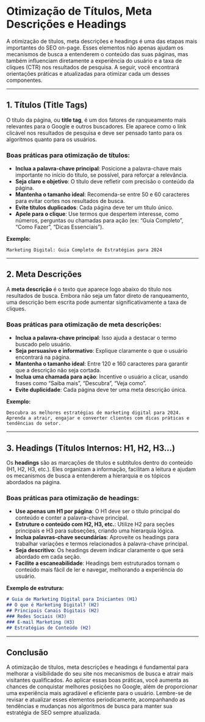 # Otimização de Títulos, Meta Descrições e Headings

A otimização de títulos, meta descrições e headings é uma das etapas mais importantes do SEO on-page. Esses elementos não apenas ajudam os mecanismos de busca a entenderem o conteúdo das suas páginas, mas também influenciam diretamente a experiência do usuário e a taxa de cliques (CTR) nos resultados de pesquisa. A seguir, você encontrará orientações práticas e atualizadas para otimizar cada um desses componentes.

---

## 1. Títulos (Title Tags)

O título da página, ou **title tag**, é um dos fatores de ranqueamento mais relevantes para o Google e outros buscadores. Ele aparece como o link clicável nos resultados de pesquisa e deve ser pensado tanto para os algoritmos quanto para os usuários.

### Boas práticas para otimização de títulos:

- **Inclua a palavra-chave principal**: Posicione a palavra-chave mais importante no início do título, se possível, para reforçar a relevância.
- **Seja claro e objetivo**: O título deve refletir com precisão o conteúdo da página.
- **Mantenha o tamanho ideal**: Recomenda-se entre 50 e 60 caracteres para evitar cortes nos resultados de busca.
- **Evite títulos duplicados**: Cada página deve ter um título único.
- **Apele para o clique**: Use termos que despertem interesse, como números, perguntas ou chamadas para ação (ex: “Guia Completo”, “Como Fazer”, “Dicas Essenciais”).

**Exemplo:**
```
Marketing Digital: Guia Completo de Estratégias para 2024
```

---

## 2. Meta Descrições

A **meta descrição** é o texto que aparece logo abaixo do título nos resultados de busca. Embora não seja um fator direto de ranqueamento, uma descrição bem escrita pode aumentar significativamente a taxa de cliques.

### Boas práticas para otimização de meta descrições:

- **Inclua a palavra-chave principal**: Isso ajuda a destacar o termo buscado pelo usuário.
- **Seja persuasivo e informativo**: Explique claramente o que o usuário encontrará na página.
- **Mantenha o tamanho ideal**: Entre 120 e 160 caracteres para garantir que a descrição não seja cortada.
- **Inclua uma chamada para ação**: Incentive o usuário a clicar, usando frases como “Saiba mais”, “Descubra”, “Veja como”.
- **Evite duplicidade**: Cada página deve ter uma meta descrição única.

**Exemplo:**
```
Descubra as melhores estratégias de marketing digital para 2024. Aprenda a atrair, engajar e converter clientes com dicas práticas e tendências do setor.
```

---

## 3. Headings (Títulos Internos: H1, H2, H3...)

Os **headings** são as marcações de títulos e subtítulos dentro do conteúdo (H1, H2, H3, etc.). Eles organizam a informação, facilitam a leitura e ajudam os mecanismos de busca a entenderem a hierarquia e os tópicos abordados na página.

### Boas práticas para otimização de headings:

- **Use apenas um H1 por página**: O H1 deve ser o título principal do conteúdo e conter a palavra-chave principal.
- **Estruture o conteúdo com H2, H3, etc.**: Utilize H2 para seções principais e H3 para subseções, criando uma hierarquia lógica.
- **Inclua palavras-chave secundárias**: Aproveite os headings para trabalhar variações e termos relacionados à palavra-chave principal.
- **Seja descritivo**: Os headings devem indicar claramente o que será abordado em cada seção.
- **Facilite a escaneabilidade**: Headings bem estruturados tornam o conteúdo mais fácil de ler e navegar, melhorando a experiência do usuário.

**Exemplo de estrutura:**
```markdown
# Guia de Marketing Digital para Iniciantes (H1)
## O que é Marketing Digital? (H2)
## Principais Canais Digitais (H2)
### Redes Sociais (H3)
### E-mail Marketing (H3)
## Estratégias de Conteúdo (H2)
```

---

## Conclusão

A otimização de títulos, meta descrições e headings é fundamental para melhorar a visibilidade do seu site nos mecanismos de busca e atrair mais visitantes qualificados. Ao aplicar essas boas práticas, você aumenta as chances de conquistar melhores posições no Google, além de proporcionar uma experiência mais agradável e eficiente para o usuário. Lembre-se de revisar e atualizar esses elementos periodicamente, acompanhando as tendências e mudanças nos algoritmos de busca para manter sua estratégia de SEO sempre atualizada.